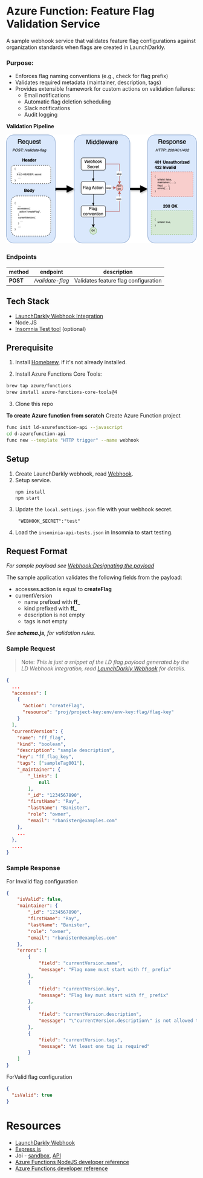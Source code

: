 
# Azure Function: Feature Flag Validation Service

A sample webhook service that validates feature flag configurations against organization standards when flags are created in LaunchDarkly. 

### Purpose:
* Enforces flag naming conventions (e.g., check for flag prefix)
* Validates required metadata (maintainer, description, tags)
* Provides extensible framework for custom actions on validation failures:
  * Email notifications
  * Automatic flag deletion scheduling
  * Slack notifications
  * Audit logging

**Validation Pipeline**

![img](./img/components.png)

### Endpoints
|method|endpoint|description|
|--|--|--|
|**POST**|*/validate-flag*|Validates feature flag configuration|


## Tech Stack
* [LaunchDarkly Webhook Integration](https://docs.launchdarkly.com/home/infrastructure/webhooks)
* Node.JS
* [Insomnia Test tool](https://insomnia.rest/) (optional)
  
## Prerequisite
1. Install [Homebrew](https://brew.sh/), if it's not already installed.

2. Install Azure Functions Core Tools:
```bash
brew tap azure/functions
brew install azure-functions-core-tools@4
```
3. Clone this repo


**To create Azure function from scratch**
Create Azure Function project
```bash
func init ld-azurefunction-api --javascript
cd d-azurefunction-api
func new --template "HTTP trigger" --name webhook

```

   

## Setup
1. Create LaunchDarkly webhook, read [Webhook](https://docs.launchdarkly.com/home/infrastructure/webhooks).
2. Setup service.
	```
	npm install
	npm start
	```
3. Update the `local.settings.json` file with your webhook secret.
   ```
    "WEBHOOK_SECRET":"test"
   ```
4. Load the `insominia-api-tests.json` in Insomnia to start testing.

   

## Request Format
*For sample payload see [Webhook:Designating the payload](https://apidocs.launchdarkly.com/tag/Webhooks#section/Designating-the-payload)*

The sample application validates the following fields from the payload:
- accesses.action  is equal to  **createFlag**
- currentVersion
  - name  prefixed with **ff_**
  - kind  prefixed with **ff_**
  - description is not empty
  - tags is not empty

*See **schema.js**, for validation rules.*

### Sample Request
>Note: *This is just a snippet of the LD flag payload generated by the LD Webhook integration, read [LaunchDarkly Webhook](https://apidocs.launchdarkly.com/tag/Webhooks) for details.*

```json
{
  ...
  "accesses": [
    {
      "action": "createFlag",
      "resource": "proj/project-key:env/env-key:flag/flag-key"
    }
  ],
  "currentVersion": {
    "name": "ff_flag",
    "kind": "boolean",
    "description": "sample description",
    "key": "ff_flag_key",
    "tags": ["sampleTag001"],
	"_maintainer": {
		"_links": [
			null
		],
		"_id": "1234567890",
		"firstName": "Ray",
		"lastName": "Banister",
		"role": "owner",
		"email": "rbanister@examples.com"
	},
	...
  },
  ....
}
```


### Sample Response
For Invalid flag configuration
```json
{
	"isValid": false,
	"maintainer": {
		"_id": "1234567890",
		"firstName": "Ray",
		"lastName": "Banister",
		"role": "owner",
		"email": "rbanister@examples.com"
	},
	"errors": [
		{
			"field": "currentVersion.name",
			"message": "Flag name must start with ff_ prefix"
		},
		{
			"field": "currentVersion.key",
			"message": "Flag key must start with ff_ prefix"
		},
		{
			"field": "currentVersion.description",
			"message": "\"currentVersion.description\" is not allowed to be empty"
		},
		{
			"field": "currentVersion.tags",
			"message": "At least one tag is required"
		}
	]
}
```

ForValid flag configuration
```json
{
  "isValid": true
}
```

# Resources
* [LaunchDarkly Webhook](https://apidocs.launchdarkly.com/tag/Webhooks)
* [Express.js](https://expressjs.com/en/5x/api.html)
* Joi - [sandbox](https://joi.dev/tester/), [API](https://joi.dev/api/?v=17.13.3)
* [Azure Functions NodeJS developer reference](https://github.com/uglide/azure-content/blob/master/articles/azure-functions/functions-reference-node.md)
* [Azure Functions developer reference](https://github.com/uglide/azure-content/blob/master/articles/azure-functions/functions-reference.md)
 